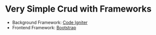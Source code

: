 # Very Simple Crud with Frameworks
* Background Framework: [Code Igniter](https://codeigniter.com/)
* Frontend Framework: [Bootstrap](https://getbootstrap.com/)
